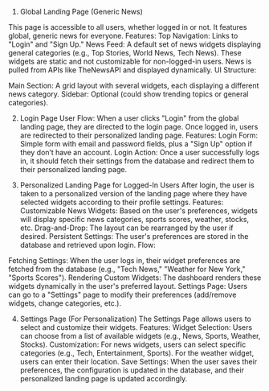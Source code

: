 1. Global Landing Page (Generic News)

This page is accessible to all users, whether logged in or not. It features global, generic news for everyone.
Features:
Top Navigation: Links to "Login" and "Sign Up."
News Feed: A default set of news widgets displaying general categories (e.g., Top Stories, World News, Tech News).
These widgets are static and not customizable for non-logged-in users.
News is pulled from APIs like TheNewsAPI and displayed dynamically.
UI Structure:

Main Section: A grid layout with several widgets, each displaying a different news category.
Sidebar: Optional (could show trending topics or general categories).

2. Login Page
User Flow: When a user clicks "Login" from the global landing page, they are directed to the login page.
Once logged in, users are redirected to their personalized landing page.
Features:
Login Form: Simple form with email and password fields, plus a "Sign Up" option if they don’t have an account.
Login Action: Once a user successfully logs in, it should fetch their settings from the database and redirect them to their personalized landing page.

3. Personalized Landing Page for Logged-In Users
After login, the user is taken to a personalized version of the landing page where they have selected widgets according to their profile settings.
Features:
Customizable News Widgets: Based on the user's preferences, widgets will display specific news categories, sports scores, weather, stocks, etc.
Drag-and-Drop: The layout can be rearranged by the user if desired.
Persistent Settings: The user's preferences are stored in the database and retrieved upon login.
Flow:

Fetching Settings: When the user logs in, their widget preferences are fetched from the database (e.g., "Tech News," "Weather for New York," "Sports Scores").
Rendering Custom Widgets: The dashboard renders these widgets dynamically in the user's preferred layout.
Settings Page: Users can go to a "Settings" page to modify their preferences (add/remove widgets, change categories, etc.).

4. Settings Page (For Personalization)
The Settings Page allows users to select and customize their widgets.
Features:
Widget Selection: Users can choose from a list of available widgets (e.g., News, Sports, Weather, Stocks).
Customization:
For news widgets, users can select specific categories (e.g., Tech, Entertainment, Sports).
For the weather widget, users can enter their location.
Save Settings: When the user saves their preferences, the configuration is updated in the database, and their personalized landing page is updated accordingly.